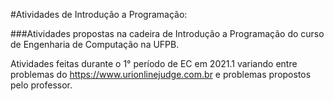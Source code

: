 #Atividades de Introdução a Programação:

###Atividades propostas na cadeira de Introdução a Programação do curso de Engenharia de Computação na UFPB.

Atividades feitas durante o 1° período de EC em 2021.1 variando entre problemas do https://www.urionlinejudge.com.br e problemas propostos pelo professor.

